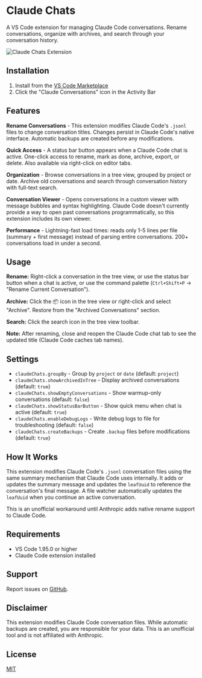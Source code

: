 # Claude Chats

A VS Code extension for managing Claude Code conversations. Rename conversations, organize with archives, and search through your conversation history.

![Claude Chats Extension](demo-rename.gif)

## Installation

1. Install from the [VS Code Marketplace](https://marketplace.visualstudio.com/items?itemName=AlexZanfir.claude-chats)
2. Click the "Claude Conversations" icon in the Activity Bar

## Features

**Rename Conversations** - This extension modifies Claude Code's `.jsonl` files to change conversation titles. Changes persist in Claude Code's native interface. Automatic backups are created before any modifications.

**Quick Access** - A status bar button appears when a Claude Code chat is active. One-click access to rename, mark as done, archive, export, or delete. Also available via right-click on editor tabs.

**Organization** - Browse conversations in a tree view, grouped by project or date. Archive old conversations and search through conversation history with full-text search.

**Conversation Viewer** - Opens conversations in a custom viewer with message bubbles and syntax highlighting. Claude Code doesn't currently provide a way to open past conversations programmatically, so this extension includes its own viewer.

**Performance** - Lightning-fast load times: reads only 1-5 lines per file (summary + first message) instead of parsing entire conversations. 200+ conversations load in under a second.

## Usage

**Rename:** Right-click a conversation in the tree view, or use the status bar button when a chat is active, or use the command palette (`Ctrl+Shift+P` → "Rename Current Conversation").

**Archive:** Click the 📦 icon in the tree view or right-click and select "Archive". Restore from the "Archived Conversations" section.

**Search:** Click the search icon in the tree view toolbar.

**Note:** After renaming, close and reopen the Claude Code chat tab to see the updated title (Claude Code caches tab names).

## Settings

- `claudeChats.groupBy` - Group by `project` or `date` (default: `project`)
- `claudeChats.showArchivedInTree` - Display archived conversations (default: `true`)
- `claudeChats.showEmptyConversations` - Show warmup-only conversations (default: `false`)
- `claudeChats.showStatusBarButton` - Show quick menu when chat is active (default: `true`)
- `claudeChats.enableDebugLogs` - Write debug logs to file for troubleshooting (default: `false`)
- `claudeChats.createBackups` - Create `.backup` files before modifications (default: `true`)

## How It Works

This extension modifies Claude Code's `.jsonl` conversation files using the same summary mechanism that Claude Code uses internally. It adds or updates the summary message and updates the `leafUuid` to reference the conversation's final message. A file watcher automatically updates the `leafUuid` when you continue an active conversation.

This is an unofficial workaround until Anthropic adds native rename support to Claude Code.

## Requirements

- VS Code 1.95.0 or higher
- Claude Code extension installed

## Support

Report issues on [GitHub](https://github.com/AlexZan/claude-chats/issues).

## Disclaimer

This extension modifies Claude Code conversation files. While automatic backups are created, you are responsible for your data. This is an unofficial tool and is not affiliated with Anthropic.

## License

[MIT](LICENSE)
